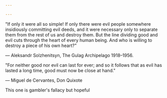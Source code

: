 ```yaml
---

---
```



"If only it were all so simple! If only there were evil people somewhere insidiously committing evil deeds, and it were necessary only to separate them from the rest of us and destroy them. But the line dividing good and evil cuts through the heart of every human being. And who is willing to destroy a piece of his own heart?"

— Aleksandr Solzhenitsyn, The Gulag Archipelago 1918–1956.

"For neither good nor evil can last for ever; and so it follows that as evil has lasted a long time, good must now be close at hand."

— Miguel de Cervantes, Don Quixote

This one is gambler's fallacy but hopeful  


